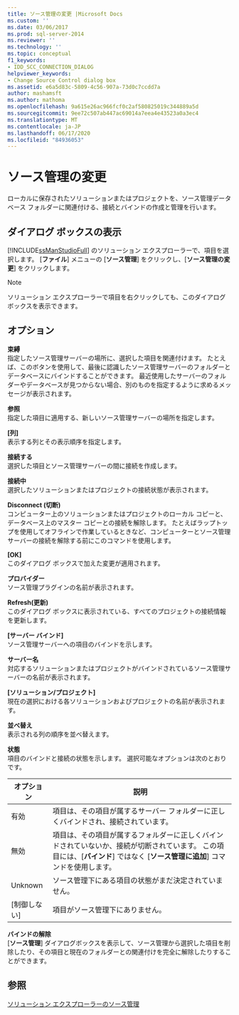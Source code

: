 ```yaml
---
title: ソース管理の変更 |Microsoft Docs
ms.custom: ''
ms.date: 03/06/2017
ms.prod: sql-server-2014
ms.reviewer: ''
ms.technology: ''
ms.topic: conceptual
f1_keywords:
- IDD_SCC_CONNECTION_DIALOG
helpviewer_keywords:
- Change Source Control dialog box
ms.assetid: e6a5d83c-5809-4c56-907a-73d0c7ccdd7a
author: mashamsft
ms.author: mathoma
ms.openlocfilehash: 9a615e26ac966fcf0c2af580825019c344889a5d
ms.sourcegitcommit: 9ee72c507ab447ac69014a7eea4e43523a0a3ec4
ms.translationtype: MT
ms.contentlocale: ja-JP
ms.lasthandoff: 06/17/2020
ms.locfileid: "84936053"
---
```

# <a name="change-source-control"></a>ソース管理の変更
  ローカルに保存されたソリューションまたはプロジェクトを、ソース管理データベース フォルダーに関連付ける、接続とバインドの作成と管理を行います。  
  
## <a name="dialog-box-access"></a>ダイアログ ボックスの表示  
 [!INCLUDE[ssManStudioFull](../includes/ssmanstudiofull-md.md)] のソリューション エクスプローラーで、項目を選択します。 [**ファイル**] メニューの [**ソース管理**] をクリックし、[**ソース管理の変更**] をクリックします。  
  
> [!NOTE]  
>  ソリューション エクスプローラーで項目を右クリックしても、このダイアログ ボックスを表示できます。  
  
## <a name="options"></a>オプション  
 **束縛**  
 指定したソース管理サーバーの場所に、選択した項目を関連付けます。 たとえば、このボタンを使用して、最後に認識したソース管理サーバーのフォルダーとデータベースにバインドすることができます。 最近使用したサーバーのフォルダーやデータベースが見つからない場合、別のものを指定するように求めるメッセージが表示されます。  
  
 **参照**  
 指定した項目に適用する、新しいソース管理サーバーの場所を指定します。  
  
 **[列]**  
 表示する列とその表示順序を指定します。  
  
 **接続する**  
 選択した項目とソース管理サーバーの間に接続を作成します。  
  
 **接続中**  
 選択したソリューションまたはプロジェクトの接続状態が表示されます。  
  
 **Disconnect (切断)**  
 コンピューター上のソリューションまたはプロジェクトのローカル コピーと、データベース上のマスター コピーとの接続を解除します。 たとえばラップトップを使用してオフラインで作業しているときなど、コンピューターとソース管理サーバーの接続を解除する前にこのコマンドを使用します。  
  
 **[OK]**  
 このダイアログ ボックスで加えた変更が適用されます。  
  
 **プロバイダー**  
 ソース管理プラグインの名前が表示されます。  
  
 **Refresh\(更新\)**  
 このダイアログ ボックスに表示されている、すべてのプロジェクトの接続情報を更新します。  
  
 **[サーバー バインド]**  
 ソース管理サーバーへの項目のバインドを示します。  
  
 **サーバー名**  
 対応するソリューションまたはプロジェクトがバインドされているソース管理サーバーの名前が表示されます。  
  
 **[ソリューション/プロジェクト]**  
 現在の選択における各ソリューションおよびプロジェクトの名前が表示されます。  
  
 **並べ替え**  
 表示される列の順序を並べ替えます。  
  
 **状態**  
 項目のバインドと接続の状態を示します。 選択可能なオプションは次のとおりです。  
  
|**オプション**|**説明**|  
|----------------|---------------------|  
|有効|項目は、その項目が属するサーバー フォルダーに正しくバインドされ、接続されています。|  
|無効|項目は、その項目が属するフォルダーに正しくバインドされていないか、接続が切断されています。 この項目には、[**バインド**] ではなく [**ソース管理に追加**] コマンドを使用します。|  
|Unknown|ソース管理下にある項目の状態がまだ決定されていません。|  
|[制御しない]|項目がソース管理下にありません。|  
  
 **バインドの解除**  
 [**ソース管理**] ダイアログボックスを表示して、ソース管理から選択した項目を削除したり、その項目と現在のフォルダーとの関連付けを完全に解除したりすることができます。  
  
## <a name="see-also"></a>参照  
 [ソリューション エクスプローラーのソース管理](../../2014/database-engine/solution-explorer-source-control.md)  
  
  

